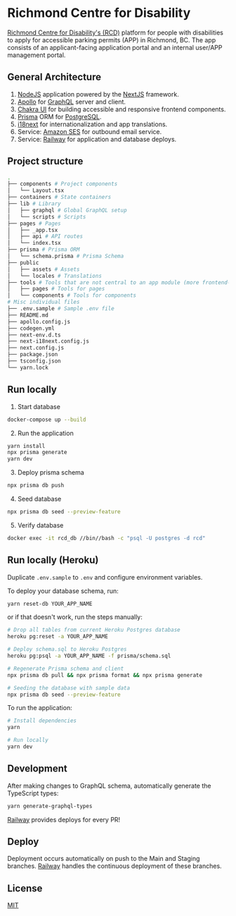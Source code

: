 # Richmond Centre for Disability

[Richmond Centre for Disability's (RCD)](https://www.rcdrichmond.org/) platform for people with
disabilities to apply for accessible parking permits (APP) in Richmond, BC. The app consists of an
applicant-facing application portal and an internal user/APP management portal.

## General Architecture

1. [NodeJS](https://nodejs.org/en/) application powered by the [NextJS](https://nextjs.org/)
   framework.
2. [Apollo](https://www.apollographql.com/) for [GraphQL](https://graphql.org/) server and client.
3. [Chakra UI](https://chakra-ui.com/) for building accessible and responsive frontend components.
4. [Prisma](https://www.prisma.io/) ORM for [PostgreSQL](https://www.postgresql.org/).
5. [i18next](https://www.i18next.com/) for internationalization and app translations.
6. Service: [Amazon SES](https://aws.amazon.com/ses/) for outbound email service.
7. Service: [Railway](https://railway.app/) for application and database deploys.

## Project structure

```bash
.
├── components # Project components
│   └── Layout.tsx
├── containers # State containers
├── lib # Library
│   ├── graphql # Global GraphQL setup
│   └── scripts # Scripts
├── pages # Pages
│   ├── _app.tsx
│   ├── api # API routes
│   └── index.tsx
├── prisma # Prisma ORM
│   └── schema.prisma # Prisma Schema
├── public
│   ├── assets # Assets
│   └── locales # Translations
├── tools # Tools that are not central to an app module (more frontend-heavy)
│   ├── pages # Tools for pages
│   └── components # Tools for components
# Misc individual files
├── .env.sample # Sample .env file
├── README.md
├── apollo.config.js
├── codegen.yml
├── next-env.d.ts
├── next-i18next.config.js
├── next.config.js
├── package.json
├── tsconfig.json
└── yarn.lock
```

## Run locally

1. Start database

```bash
docker-compose up --build
```

2. Run the application

```bash
yarn install
npx prisma generate
yarn dev
```

3. Deploy prisma schema

```bash
npx prisma db push
```

4. Seed database

```bash
npx prisma db seed --preview-feature
```

5. Verify database

```bash
docker exec -it rcd_db //bin//bash -c "psql -U postgres -d rcd"
```

## Run locally (Heroku)

Duplicate `.env.sample` to `.env` and configure environment variables.

To deploy your database schema, run:

```bash
yarn reset-db YOUR_APP_NAME
```

or if that doesn't work, run the steps manually:

```bash
# Drop all tables from current Heroku Postgres database
heroku pg:reset -a YOUR_APP_NAME

# Deploy schema.sql to Heroku Postgres
heroku pg:psql -a YOUR_APP_NAME -f prisma/schema.sql

# Regenerate Prisma schema and client
npx prisma db pull && npx prisma format && npx prisma generate

# Seeding the database with sample data
npx prisma db seed --preview-feature
```

To run the application:

```bash
# Install dependencies
yarn

# Run locally
yarn dev
```

## Development

After making changes to GraphQL schema, automatically generate the TypeScript types:

```bash
yarn generate-graphql-types
```

[Railway](https://railway.app/) provides deploys for every PR!

## Deploy

Deployment occurs automatically on push to the Main and Staging branches.
[Railway](https://railway.app/) handles the continuous deployment of these branches.

<!-- 1. Master Deploy: []()
2. Staging Deploy: []() -->

## License

[MIT](https://github.com/uwblueprint/richmond-centre-for-disability/blob/main/LICENSE)
